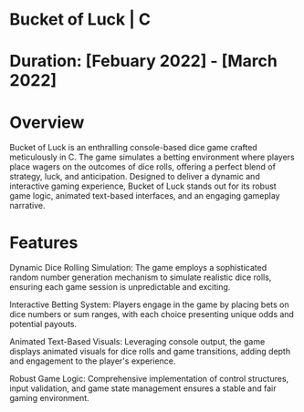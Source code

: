 

# Bucket of Luck | C
# Duration: [Febuary 2022] - [March 2022]

# Overview
Bucket of Luck is an enthralling console-based dice game crafted meticulously in C. The game simulates a betting environment where players place wagers on the outcomes of dice rolls, offering a perfect blend of strategy, luck, and anticipation. Designed to deliver a dynamic and interactive gaming experience, Bucket of Luck stands out for its robust game logic, animated text-based interfaces, and an engaging gameplay narrative.

# Features

Dynamic Dice Rolling Simulation: The game employs a sophisticated random number generation mechanism to simulate realistic dice rolls, ensuring each game session is unpredictable and exciting.

Interactive Betting System: Players engage in the game by placing bets on dice numbers or sum ranges, with each choice presenting unique odds and potential payouts.

Animated Text-Based Visuals: Leveraging console output, the game displays animated visuals for dice rolls and game transitions, adding depth and engagement to the player's experience.

Robust Game Logic: Comprehensive implementation of control structures, input validation, and game state management ensures a stable and fair gaming environment.

